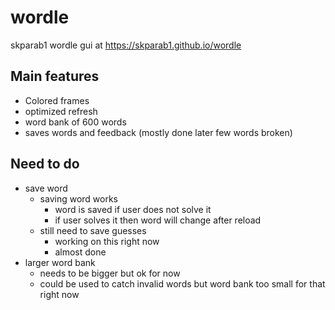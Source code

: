# wordle
skparab1 wordle gui at https://skparab1.github.io/wordle

## Main features
- Colored frames
- optimized refresh
- word bank of 600 words
- saves words and feedback (mostly done later few words broken)

## Need to do
- save word
  - saving word works
    - word is saved if user does not solve it
    - if user solves it then word will change after reload
  - still need to save guesses
    - working on this right now
    - almost done
- larger word bank
  - needs to be bigger but ok for now
  - could be used to catch invalid words but word bank too small for that right now
